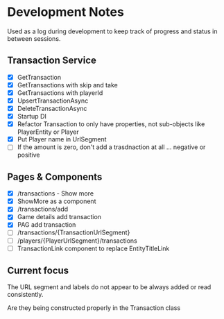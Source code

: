 # Development Notes

Used as a log during development to keep track of progress and status in between sessions.

## Transaction Service
- [x] GetTransaction
- [x] GetTransactions with skip and take
- [x] GetTransactions with playerId
- [x] UpsertTransactionAsync
- [x] DeleteTransactionAsync
- [x] Startup DI
- [x] Refactor Transaction to only have properties, not sub-objects like PlayerEntity or Player
- [x] Put Player name in UrlSegment
- [ ] If the amount is zero, don't add a trasdnaction at all ... negative or positive

## Pages & Components
- [x] /transactions - Show more
- [x] ShowMore as a component
- [x] /transactions/add
- [x] Game details add transaction
- [x] PAG add transaction
- [ ] /transactions/{TransactionUrlSegment}
- [ ] /players/{PlayerUrlSegment}/transactions
- [ ] TransactionLink component to replace EntityTitleLink

## Current focus
The URL segment and labels do not appear to be always added or read consistently.

Are they being constructed properly in the Transaction class